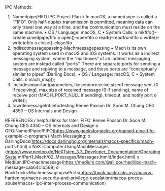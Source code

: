 IPC Methods:
1. Namedpipe/FIFO
IPC Project Plan
• In macOS, a named pipe is called a “FIFO”. Only half-duplex transmission is permitted, meaning data can only travel one way at a time, and the communication must reside on the same machine.
• OS / Language: macOS, C
• System Calls:
o mkfifo()–createnamedpipe/fifo o open()–openfifo
o read()–readfromfifo
o write()–writetofifo
o close()–closefifo
2. Indirectmessagepassing-Machmessagepassing
• Mach is its own operating system used in macOS and iOS systems. It works as a indirect messaging system, where the “mailboxes” of an indirect messaging system are instead called “ports”. There are separate ports for sending a message and replying to a message, and these ports are “conceptually similar to pipes” (Darling Docs).
• OS / Language: macOS, C
• System Calls:
o mach_msg();
1. includesimportantparameters,likesendorreceive,sizeof
message sent (0 if receiving), max size of received message (0 if sending), name of receive port (MACH_PORT_NULL if sending), timeout, and notify port
o write();
1. towritemessagetofilefortesting
Renee Paxson Dr. Soon M. Chung CEG 4350 – OS Internals and Design

REFERENCES / helpful links for later: FIFO:
Renee Paxson Dr. Soon M. Chung CEG 4350 – OS Internals and Design
o GFG:NamedPipeofFIFO(https://www.geeksforgeeks.org/named-pipe-fifo- example-c-program/)
Mach Messaging:
o DarlingDocs(https://docs.darlinghq.org/internals/macos-specifics/mach-
ports.html)
o NeXTComputer:UsingMachMessages
(https://www.nextop.de/NeXTstep_3.3_Developer_Documentation/OperatingSyste
m/Part1_Mach/02_Messages/Messages.htmld/index.html)
o Medium:IPC–machmessage(https://medium.com/@ali.pourhadi/ipc-mach-
message-cab64c1b569)
o HackTricks:MachmessagingviaPorts(https://book.hacktricks.xyz/macos-
hardening/macos-security-and-privilege-escalation/macos-proces-abuse/macos- ipc-inter-process-communication)
      
